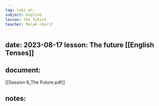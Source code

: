 ```yaml
---
tag: taki_en 
subject: english
lesson: the future
teacher: Malak cherif
---
```


date: 2023-08-17
lesson: The future
[[English Tenses]]
---
## document:
[[Session 6_The Future.pdf]]
## notes: